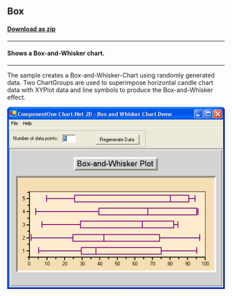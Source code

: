 ## Box
#### [Download as zip](https://minhaskamal.github.io/DownGit/#/home?url=https://github.com/GrapeCity/ComponentOne-WinForms-Samples/tree/master/NetFramework\Charts\CS\Box)
____
#### Shows a Box-and-Whisker chart.
____
The sample creates a Box-and-Whisker-Chart using randomly generated data. Two ChartGroups are used to superimpose horizontal candle chart data with XYPlot data and line symbols to produce the Box-and-Whisker effect.

![screenshot](screenshot.png)
